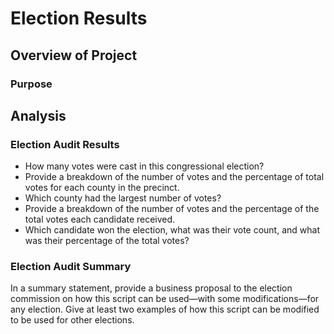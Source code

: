 # Election Results

## Overview of Project

### Purpose

## Analysis

### Election Audit Results
- How many votes were cast in this congressional election?
- Provide a breakdown of the number of votes and the percentage of total votes for each county in the precinct.
- Which county had the largest number of votes?
- Provide a breakdown of the number of votes and the percentage of the total votes each candidate received.
- Which candidate won the election, what was their vote count, and what was their percentage of the total votes?

### Election Audit Summary
In a summary statement, provide a business proposal to the election commission on how this script can be used—with
some modifications—for any election. Give at least two examples of how this script can be modified to be used for 
other elections.
